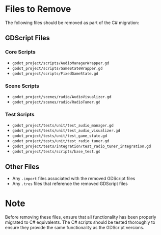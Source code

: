 # Files to Remove

The following files should be removed as part of the C# migration:

## GDScript Files

### Core Scripts
- `godot_project/scripts/AudioManagerWrapper.gd`
- `godot_project/scripts/GameStateWrapper.gd`
- `godot_project/scripts/FixedGameState.gd`

### Scene Scripts
- `godot_project/scenes/radio/AudioVisualizer.gd`
- `godot_project/scenes/radio/RadioTuner.gd`

### Test Scripts
- `godot_project/tests/unit/test_audio_manager.gd`
- `godot_project/tests/unit/test_audio_visualizer.gd`
- `godot_project/tests/unit/test_game_state.gd`
- `godot_project/tests/unit/test_radio_tuner.gd`
- `godot_project/tests/integration/test_radio_tuner_integration.gd`
- `godot_project/tests/scripts/base_test.gd`

## Other Files

- Any `.import` files associated with the removed GDScript files
- Any `.tres` files that reference the removed GDScript files

# Note

Before removing these files, ensure that all functionality has been properly migrated to C# equivalents. The C# scripts should be tested thoroughly to ensure they provide the same functionality as the GDScript versions.
